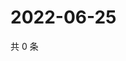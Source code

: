 # 2022-06-25

共 0 条

<!-- BEGIN WEIBO -->
<!-- 最后更新时间 Sat Jun 25 2022 16:19:03 GMT+0800 (China Standard Time) -->

<!-- END WEIBO -->
